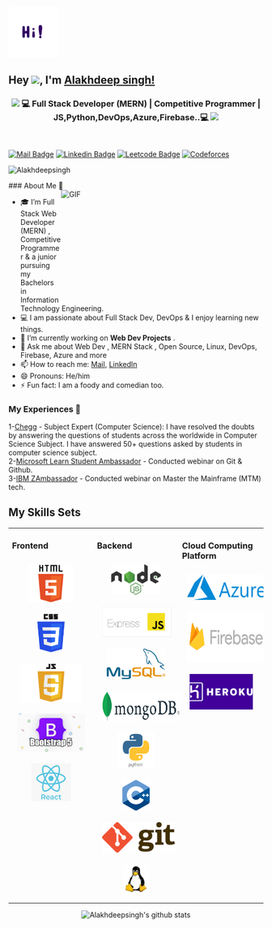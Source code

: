 <img src="https://github.com/Alakhdeepsingh/Alakhdeepsingh/blob/main/Hi.gif" alt="alt text" width="100" height="100" />

## Hey <img src="https://github.com/TheDudeThatCode/TheDudeThatCode/blob/master/Assets/Hi.gif" width="29px">, I'm [Alakhdeep singh!](https://github.com/Alakhdeepsingh)


<div align="center">
<h3><img src="https://media.giphy.com/media/WUlplcMpOCEmTGBtBW/giphy.gif" width="30"> 💻 Full Stack Developer (MERN) | Competitive Programmer | JS,Python,DevOps,Azure,Firebase..💻 
  <img src="https://media.giphy.com/media/WUlplcMpOCEmTGBtBW/giphy.gif" width="30"></h3>
</div>

<br/>
   
  [![Mail Badge](https://img.shields.io/badge/-@alakhdeepsingh-FF00FF?style=flat-square&logo=Mail&logoColor=white&link=mailto:alakhdeepsingh773@gmail.com/)](mailto:alakhdeepsingh773@gmail.com)
  [![Linkedin Badge](https://img.shields.io/badge/-@alakhdeepsingh-blue?style=flat-square&logo=Linkedin&logoColor=white&link=https://www.linkedin.com/in/alakhdeepsingh/)](https://www.linkedin.com/in/alakhdeepsingh/)
  [![Leetcode Badge](https://img.shields.io/badge/-@alakhdeepsingh-FF4500?style=flat-square&logo=Leetcode&logoColor=white&link=https://leetcode.com/alakhdeepsingh/)](https://leetcode.com/alakhdeepsingh/)
  [![Codeforces](https://img.shields.io/badge/-@alakhdeepsingh773-FFD700?style=flat-square&labelColor=FFD700&logo=codeforces&logoColor=white&link=https://codeforces.com/profile/alakhdeepsingh773)](https://codeforces.com/profile/alakhdeepsingh773)

<p align="left"> <img src="https://komarev.com/ghpvc/?username=Alakhdeepsingh" alt="Alakhdeepsingh" /> </p>
### About Me 🚀
  <img align="right" alt="GIF" src="https://github.com/abhisheknaiidu/abhisheknaiidu/blob/master/code.gif?raw=true" width="400" height="215" />

- 🎓 I’m Full Stack Web Developer (MERN) , Competitive Programmer & a junior pursuing my Bachelors in Information Technology Engineering. </br>
- 💻 I am passionate about Full Stack Dev, DevOps & I enjoy learning new things. </br>
- 🔭 I’m currently working on **Web Dev Projects** .
- 💬 Ask me about Web Dev , MERN Stack , Open Source, Linux, DevOps, Firebase, Azure and more
- 📫 How to reach me: [Mail](mailto:alakhdeepsingh773@gmail.com), [LinkedIn](https://www.linkedin.com/in/alakhdeepsingh/)
- 😄 Pronouns: He/him
- ⚡ Fun fact: I am a foody and comedian too.
### My Experiences 🙌
1-[Chegg](https://www.cheggindia.com/qa-experts/sign-up/) - Subject Expert (Computer Science): I have resolved the doubts by answering the questions of students across the worldwide            in Computer Science Subject. I have answered 50+ questions asked by students in computer science subject.               
2-[Microsoft Learn Student Ambassador](https://studentambassadors.microsoft.com) - Conducted webinar on Git & Github.                                                             
3-[IBM ZAmbassador](https://zambassador.com/) - Conducted webinar on Master the Mainframe (MTM) tech.

## My Skills Sets 
<table><tr><td valign="top" width="33%">

### Frontend  
<div align="center">  
<img style="margin: 10px" src="https://github.com/Alakhdeepsingh/Images/blob/main/html5.png" alt="HTML5" height="75" />
<img style="margin: 10px" src="https://github.com/Alakhdeepsingh/Images/blob/main/css%203.png" alt="CSS3" height="75" />  
<img style="margin: 10px" src="https://github.com/Alakhdeepsingh/Images/blob/main/javascript.png" alt="JavaScript" height="75" />   
<img style="margin: 10px" src= "https://github.com/Alakhdeepsingh/Images/blob/main/Bootstraps5.jpg" alt="Bootstrap5" height="75" />
<img style="margin: 10px" src="https://github.com/Alakhdeepsingh/Images/blob/main/react.png" alt="React" height="75" />  
</div></td><td valign="top" width="33%">

### Backend  
<div align="center"> 
<img style="margin: 10px" src="https://github.com/Alakhdeepsingh/Images/blob/main/node.js" alt="Node.js" height="60" />  
<img style="margin: 10px" src="https://github.com/Alakhdeepsingh/Images/blob/main/express%20js.png" alt="Express.js" height="60" />  
<img style="margin: 10px" src="https://github.com/Alakhdeepsingh/Images/blob/main/mysql.png" alt="Express.js" height="60" />  
<img style="margin: 10px" src="https://github.com/Alakhdeepsingh/Images/blob/main/mongodb.png" alt="MongoDB" height="60" />     
<img style="margin: 10px" src="https://github.com/Alakhdeepsingh/Images/blob/main/python.png" alt="Python" height="70" />  
<img style="margin: 10px" src="https://github.com/Alakhdeepsingh/Images/blob/main/c%2B%2B.png" alt="C++" height="60" />  
<img style="margin: 10px" src="https://github.com/Alakhdeepsingh/Images/blob/main/git.png" alt="Git" height="60" />  
<img style="margin: 10px" src="https://github.com/Alakhdeepsingh/Images/blob/main/linux.png" alt="Linux" height="60" />  
</div></td><td valign="top" width="33%">
  
### Cloud Computing Platform
<div align="center"> 
 <img style="margin: 10px" src="https://github.com/Alakhdeepsingh/Images/blob/main/azure.png" alt="azure" height="50" />  
 <img style="margin: 10px" src="https://github.com/Alakhdeepsingh/Images/blob/main/firebase1.png" alt="firebase" height="100" />  
 <img style="margin: 10px" src="https://github.com/Alakhdeepsingh/Images/blob/main/heroku.png" alt="firebase" height="70" />

  </div></td></tr>
      
</table>

<div align="center">

![Alakhdeepsingh's github stats](https://github-readme-stats.vercel.app/api?username=Alakhdeepsingh&show_icons=true&theme=radical)

</div>
